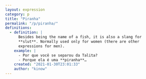 ```yaml
---
layout: expression
category: p
title: "Piranha"
permalink: "/p/piranha/"
definitions:
  - definition: |
      Besides being the name of a fish, it is also a slang for
      **slut**. Normally used only for women (there are other
      expressions for men).
    example: |
      - Por que você se separou da Talita?
      - Porque ela é uma **piranha**…
    created: "2021-01-30T23:01:33"
    author: "kinow"
---
```

